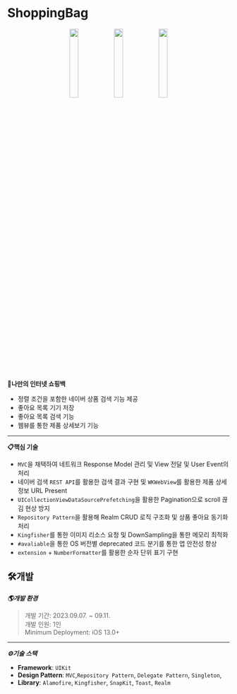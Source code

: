 # ShoppingBag
<p align="center"><img src="https://github.com/ILWAT/SeSAC_ShoppingBag/assets/87518434/ec0cc2f3-dac3-407d-93f0-1af97eda1dcb" width="20%"></img><img src="https://github.com/ILWAT/SeSAC_ShoppingBag/assets/87518434/0e117dd6-8813-4005-b0a4-0cb95cc3d387" width="20%"></img><img src="https://github.com/ILWAT/SeSAC_ShoppingBag/assets/87518434/7f1ebd80-afbf-4cd9-91a2-1e6a55794a83" width="20%"></img></p>

**🛒나만의 인터넷 쇼핑백**  

- 정렬 조건을 포함한 네이버 상품 검색 기능 제공
- 좋아요 목록 기기 저장
- 좋아요 목록 검색 기능
- 웹뷰를 통한 제품 상세보기 기능
----------

**📋핵심 기술**
- `MVC`을 채택하여 네트워크 Response Model 관리 및 View 전달 및 User Event의 처리
- 네이버 검색 `REST API`를 활용한 검색 결과 구현 및 `WKWebView`를 활용한 제품 상세정보 URL Present
- `UICollectionViewDataSourcePrefetching`을 활용한  Pagination으로 scroll 끊김 현상 방지
- `Repository Pattern`을 활용해 Realm CRUD 로직 구조화 및 상품 좋아요 동기화 처리
- `Kingfisher`를 통한 이미지 리소스 요청 및 DownSampling을 통한 메모리 최적화
- `#avaliable`을 통한 OS 버전별 deprecated 코드 분기를 통한 앱 안전성 향상
- `extension` + `NumberFormatter`를 활용한 순자 단위 표기 구현


## 🛠️개발
***🌎개발 환경***
> 개발 기간: 2023.09.07. ~ 09.11.  
> 개발 인원: 1인    
> Minimum Deployment: iOS 13.0+
---------
***⚙️기술 스택***
- **Framework**: `UIKit`
- **Design Pattern**: `MVC`,`Repository Pattern`, `Delegate Pattern`, `Singleton`,
- **Library**: `Alamofire`, `Kingfisher`, `SnapKit`, `Toast`, `Realm`






<!-- 

## ⚠Trouble Shooting

### Kingfisher Downsampling

|문제 상황|해결|
|:--:|:--:|
|||


- kingfisher를 통해 이미지를 받아오는 경우 아무 옵션 없이 사용하게 되면 요청한 이미지를 그대로 렌더링 및 캐싱하게 된다.
  ```Swift
    guard let imageURL = URL(string: data.image) else {return}
    productImageView.kf.setImage(with: imageURL) //받아오는 데이터 원본 그대로 렌더링
- 데이터 형식에서 이미지를 렌더링 하는 과정에서 
- .

  ```Swift
  extension KingfisherWrapper where Base: KFCrossPlatformImageView {
    @discardableResult
    public func setImageWithDownSampling(...) -> DownloadTask?
    {
        ...
        let processor = DownsamplingImageProcessor(size: CGSize(width: itemWidth, height: itemHeight))
        
        var newOprions: KingfisherOptionsInfo = options ?? []
        
        newOprions.append(.processor(processor))
        
        return setImage(
            with: resource,
            placeholder: placeholder,
            options: newOprions,
            progressBlock: nil,
            completionHandler: completionHandler
        )
    }
  }
## 📔회고
- 


#### 새싹의 2번째 평가과제(Recap Assignment)로 제출한 네이버 쇼핑 API를 활용해 장바구니를 구현하는 앱입니다.   

## 요구사항
|화면|핵심 요구사항|
|:---:|:---|
|<img src="https://github.com/ILWAT/SeSAC_ShoppingBag/assets/87518434/ec0cc2f3-dac3-407d-93f0-1af97eda1dcb" width="50%" height="50%"></img>|1. 검색데이터는 네이버 쇼핑 API 할용<br>2. 리턴키 입력으로 API 요청<br>3. 검색어 변경시 목록 리셋 후 다시 데이터 fetch<br>4. 30개를 기준으로 페이지네이션 처리<br>5. 셀선택시 상세화면<br>6. 좋아요 설정, 취소|
|<img src="https://github.com/ILWAT/SeSAC_ShoppingBag/assets/87518434/0e117dd6-8813-4005-b0a4-0cb95cc3d387" width="50%" height="50%"></img>|1. 검색 화면이나 상세 화면에서 좋아요를 설정한 전체 상품을 출력, 등록순 정렬(최근 추가 상품, 최상단 배치)<br>2. 서치바에서는 실시간 검색 기능<br>  - 데이터베이스에 저장된 좋아요 목록에서 실시간 검색 진행, 검색 쿼리는 title에 한함.<br>3.사용자가 좋아요를 설정하거나 취소 할 수 있습니다.<br>|
|<img src="https://github.com/ILWAT/SeSAC_ShoppingBag/assets/87518434/7f1ebd80-afbf-4cd9-91a2-1e6a55794a83" width="50%" height="50%"></img>|1.네비게이션 영역에 상품 타이틀과 상품의 좋아요 상태를 보여줍니다.<br>2. 사용자가 좋아요를 설정하거나 취소할 수 있습니다.| -->



<!--
## 🛠️개발
***🌎개발 환경***
> 개발 기간: 2024.01.02. ~ 03.01.  
> 개발 인원: 1인  
> 개발 언어: Swift  
> Minimum Deployment: iOS 16.0+: `UISheetPresentationController.Detent.custom`
---------
***⚙️기술 스택***
- **BaseSDK**: `UIKit`
- **Pattern**: `MVVM`, `Singleton`, `Input-Output Pattern`
- **Reactive Programming**: `RxSwift`
- **Package Management**: `SPM`, `CocoaPods`
- **CodeBaseUI**: `PHPickerViewController`, `SnapKit`, `Then`, `Toast`
- **Database**: `RealmSwift`
- **Network**: `Moya`, `SocketIO`, `Kingfisher`
- **Management**: `FireBase Cloud Messaging`  

## 🔥개발 Point
### 사이드 바 구현
- 사이드 바를 구현하기 위해 라이브러리를 사용할 수 있으나, 보편적인 사이드 바 구현 **라이브러리는 지원이 끊긴지 오래 되었음**에 따라 사이드 바 **직접 구현**을 선택.
- `UIView.animate()`를 통해 ViewWillAppear 시점과 viewWillDisappear 시점에서의 애니메이션을 구현.
- `UIPanGestureRecognizer`를 통해 뷰의 `Animate`를 적용하고 **View의 dismiss를 결정**할 수 있다.

### 채팅 로직
<img src="https://github.com/ILWAT/GrowingTalk/assets/87518434/756a373a-0bb1-4887-b3e2-51c894e70cca" width="60%"></img>
- 서버에서 채팅 내역에 대한 데이터를 받을 때, 모든 채팅 내역을 받게되면 채팅을 하면 할수록 서버 및 통신에 대해서 비용이 너무 커지게 된다.
- 그렇기 때문에 서버로부터 이미 받은 채팅 내역에 대해서는 로컬에 저장하여 CRD하는 방식으로 구현한 뒤, 로컬에서의 마지막 채팅을 기준으로 그 이후 채팅 내역을 받는 것으로 비용을 절감할 수 있다.
- 로컬 DB에 저장되어 있는 채팅내역, 서버 통신을 통해 채팅 내역을 받아오고 나면 `Socket`을 통해 실시간 데이터를 받아 채팅을 구현한다.
  



## ⚠Trouble Shooting
### 사이드바의 constraints + animate 문제: (`Main event loop`의 이해)
|문제 상황|정상|
|:--:|:--:|
|<img src="https://github.com/ILWAT/GrowingTalk/assets/87518434/6a4afd3b-0eb9-4001-b1e0-16a2aef8d715" width="20%"></img> |<img src="https://github.com/ILWAT/GrowingTalk/assets/87518434/da5ad0d6-a93c-457b-8363-b7465e8cede3" width="20%"></img>|

#### 문제점
- 사이드 바의 등장 애니메이션 효과를 적용하기 위해 사이드 바의 View 초기 위치를 너비만큼 현재 View로부터 음수 방향으로 Constraints를  viewDidLoad시점에 설정한 다음, ViewWillAppear 시점에 Constraints를 현재 View로 맞춰주어 UIView.animate() 메서드를 실행했으나, 뷰의 애니메이션이 **X 좌표 뿐만 아니라 Y좌표도 같이 Animation이 실행되는 문제점**이 발생
```Swift
private func sideBarAppearAnimation() {
      self.sideBarView.snp.updateConstraints { make in
            make.leading.equalTo(self.view)
        }
        UIView.animate(withDuration: 0.5, delay: 0) {
            self.view.layoutIfNeeded()
        }
}
```

#### 원인 및 해결
- 디버깅을 진행했을 때, viewWillAppear시점 전까지 사이드바 View의 초기 크기 및 위치가 모두 정해지지 않는 상태임을 확인
- `Main event loop`의 개념이 필요함.
  - 무작정 Constraints를 설정했다고 해서 바로 View에 Constraints가 적용되어 뷰의 위치와 크기가 결정되는 것이 아님.
  - `Main run loop`의 시점이 동작되어야 비로소 실질적 Constraints가 적용되어 뷰의 위치와 크기가 결정됨.
  - UIView.animate()는 Scope내에서의 View 변경사항을 그 이전과 비교하여 애니메이션을 실행하는 구조로 동작함.
  - 그렇기 때문에 ViewDidLoad() 실행 시점과 ViewWillAppear()가 실행되는 시점의 차이가 굉장히 짧은 경우, 실질적인 초기 Constraints가 적용되기 전에 Constratints가 덮어쓰기 되어 좌표(0, 0)과 Frame(0, 0)에 상태에서 최종 애니메이션이 실행되는 것이기에 이러한 문제가 발생.
  - Constraints가 덮어쓰기 되기 전에 `Main run loop`를 임의로 동작시켜 초기 뷰를 설정해 준 다음, Constraints를 바꾸어 animate를 실행하면 해당 문제가 해결됨.
```Swift
private func sideBarAppearAnimation() {
        self.view.layoutIfNeeded() //AutoLayout을 통해 뷰의 초기 위치와 크기를 잡았기에 애니메이션을 해당 메서드 실행 -> 뷰가 실제로 보여지기 전까지 초기 AutoLayout은 실행되지 않음.
        sideBarView.snp.updateConstraints { make in
            make.leading.equalTo(self.view)
        }
        UIView.animate(withDuration: 0.5, delay: 0) {
            self.view.layoutIfNeeded()
        }
    }
```

### 네비게이션 바의 UIBarButtonItem의 크기가 조절되지 않는 문제

|문제 상황|정상|
|:--:|:--:|
|<img width="341" alt="네비게이션 바 오류" src="https://github.com/ILWAT/GrowingTalk/assets/87518434/8990699d-9f56-41c7-9586-0292c19e1cd7">|<img width="314" alt="네비게이션 바 정상" src="https://github.com/ILWAT/GrowingTalk/assets/87518434/fc514b2e-e4da-4a34-885c-2f8681d8100f">|


- Left Bar Button Item을 기획 및 디자인에 맞추어 버튼 크기의 설정이 필요함.
  ```Swift
    let workSpaceImageButton = UIButton().then { view in
        view.frame = CGRect(origin: .zero, size: CGSize(width: 30, height: 30))
        let defaultImage = UIImage(named: "WorkSpace")
        view.setBackgroundImage(defaultImage, for: .normal)
        view.backgroundColor = .clear
        view.layer.cornerRadius = 8
        view.clipsToBounds = true
        view.contentMode = .scaleAspectFit
    }

    lazy var workSpaceImageBarButton =  UIBarButtonItem(customView: workSpaceImageButton)

    ...

    navigationItem.setLeftBarButton(workSpaceImageBarButton, animated: true)

- 이 상황에서 버튼의 사이즈를 **Constraints 혹은 Frame으로 크기를 설정해 주어도 지정한 사이즈대로 구현되지 않는 문제** 발생.
- `UIButton`안의 image를 설정하는 경우, **설정한 image의 크기에 따라 button내 ImageView의 크기가 결정되고 button은 해당 imageView의 크기보다 작게 설정될 수 없기 때문에 해당 문제가 발생하는 것을 확인.**
- button 내 image를 설정하고 싶은 button의 사이즈보다 작게 resizing하여 button의 사이즈를 설정해주면 정상적으로 사이즈 조절이 가능.

  ```Swift
    let workSpaceImageButton = UIButton().then { view in
        view.frame = CGRect(origin: .zero, size: CGSize(width: 30, height: 30))
        let defaultImage = UIImage(named: "WorkSpace")?.resizingByRenderer(size: CGSize(width: 30, height: 30), tintColor: .BackgroundColor.backgroundPrimaryColor)
        view.setBackgroundImage(defaultImage, for: .normal)
        view.backgroundColor = .clear
        view.layer.cornerRadius = 8
        view.clipsToBounds = true
        view.contentMode = .scaleAspectFit
    }
    
    lazy var workSpaceImageBarButton =  UIBarButtonItem(customView: workSpaceImageButton)
    
    ...

    navigationItem.setLeftBarButton(workSpaceImageBarButton, animated: true

-->


